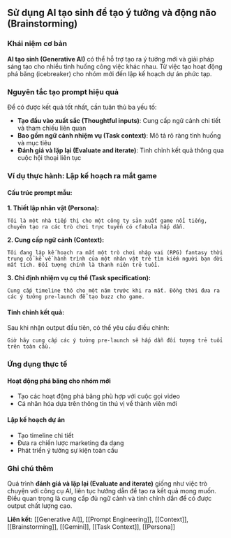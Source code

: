 ## Sử dụng AI tạo sinh để tạo ý tưởng và động não (Brainstorming)

### Khái niệm cơ bản

**AI tạo sinh (Generative AI)** có thể hỗ trợ tạo ra ý tưởng mới và giải pháp sáng tạo cho nhiều tình huống công việc khác nhau. Từ việc tạo hoạt động phá băng (icebreaker) cho nhóm mới đến lập kế hoạch dự án phức tạp.

### Nguyên tắc tạo prompt hiệu quả

Để có được kết quả tốt nhất, cần tuân thủ ba yếu tố:

- **Tạo đầu vào xuất sắc (Thoughtful inputs)**: Cung cấp ngữ cảnh chi tiết và tham chiếu liên quan
- **Bao gồm ngữ cảnh nhiệm vụ (Task context)**: Mô tả rõ ràng tình huống và mục tiêu
- **Đánh giá và lặp lại (Evaluate and iterate)**: Tinh chỉnh kết quả thông qua cuộc hội thoại liên tục


### Ví dụ thực hành: Lập kế hoạch ra mắt game

#### Cấu trúc prompt mẫu:

**1. Thiết lập nhân vật (Persona):**

```
Tôi là một nhà tiếp thị cho một công ty sản xuất game nổi tiếng, chuyên tạo ra các trò chơi trực tuyến có cfabula hấp dẫn.
```

**2. Cung cấp ngữ cảnh (Context):**

```
Tôi đang lập kế hoạch ra mắt một trò chơi nhập vai (RPG) fantasy thời trung cổ kể về hành trình của một nhân vật trẻ tìm kiếm người bạn đời mất tích. Đối tượng chính là thanh niên trẻ tuổi.
```

**3. Chỉ định nhiệm vụ cụ thể (Task specification):**

```
Cung cấp timeline thô cho một năm trước khi ra mắt. Đồng thời đưa ra các ý tưởng pre-launch để tạo buzz cho game.
```


#### Tinh chỉnh kết quả:

Sau khi nhận output đầu tiên, có thể yêu cầu điều chỉnh:

```
Giờ hãy cung cấp các ý tưởng pre-launch sẽ hấp dẫn đối tượng trẻ tuổi trên toàn cầu.
```


### Ứng dụng thực tế

#### Hoạt động phá băng cho nhóm mới

- Tạo các hoạt động phá băng phù hợp với cuộc gọi video
- Cá nhân hóa dựa trên thông tin thú vị về thành viên mới


#### Lập kế hoạch dự án

- Tạo timeline chi tiết
- Đưa ra chiến lược marketing đa dạng
- Phát triển ý tưởng sự kiện toàn cầu


### Ghi chú thêm

Quá trình **đánh giá và lặp lại (Evaluate and iterate)** giống như việc trò chuyện với công cụ AI, liên tục hướng dẫn để tạo ra kết quả mong muốn. Điều quan trọng là cung cấp đủ ngữ cảnh và tinh chỉnh dần để có được output chất lượng cao.

**Liên kết:** [[Generative AI]], [[Prompt Engineering]], [[Context]], [[Brainstorming]], [[Gemini]], [[Task Context]], [[Persona]]


